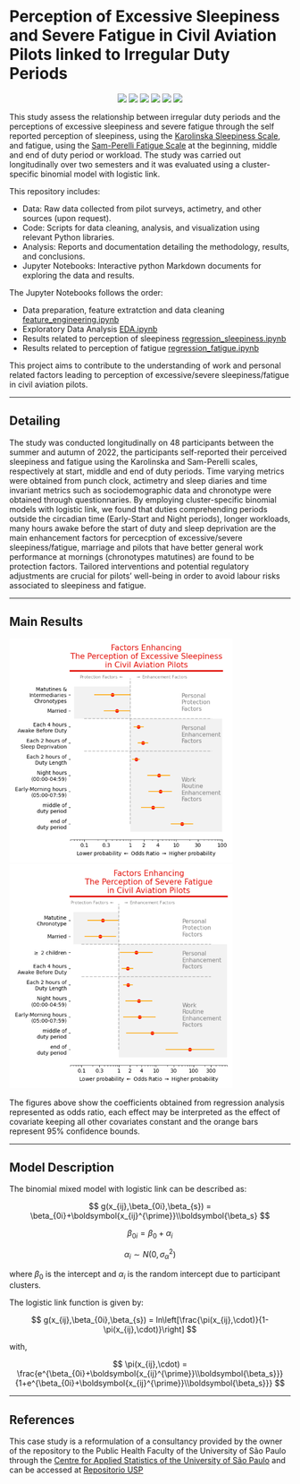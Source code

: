 # Perception of Excessive Sleepiness and Severe Fatigue in Civil Aviation Pilots linked to Irregular Duty Periods

<p style="text-align: center;"> <img src="https://img.shields.io/badge/Python 3-pymer-blue?logo=SimpleIconName&logoColor=ColorName&style=ShieldStyle" /> <img src="https://img.shields.io/badge/Python 3-pandas-darkblue?logo=SimpleIconName&logoColor=ColorName&style=ShieldStyle" /> <img src="https://img.shields.io/badge/Python 3-numpy-darkgreen?logo=SimpleIconName&logoColor=ColorName&style=ShieldStyle" /> <img src="https://img.shields.io/badge/Python 3-seaborn-green?logo=SimpleIconName&logoColor=ColorName&style=ShieldStyle" /> <img src="https://img.shields.io/badge/Python 3-matplotlib-lightblue?logo=SimpleIconName&logoColor=ColorName&style=ShieldStyle" /> <img src="https://img.shields.io/badge/Python 3-Jupyter-orange?logo=SimpleIconName&logoColor=ColorName&style=ShieldStyle" /> </p>

This study assess the relationship between irregular duty periods and the perceptions of excessive sleepiness and severe fatigue through the self reported perception of sleepiness, using the [Karolinska Sleepiness Scale](https://www.ncbi.nlm.nih.gov/pmc/articles/PMC5511283/), and fatigue, using the [Sam-Perelli Fatigue Scale](https://psycnet.apa.org/record/2017-30931-005) at the beginning, middle and end of duty period or workload. The study was carried out longitudinally over two semesters and it was evaluated using a cluster-specific binomial model with logistic link.


This repository includes:

* Data: Raw data collected from pilot surveys, actimetry, and other sources (upon request).
* Code: Scripts for data cleaning, analysis, and visualization using relevant Python libraries.
* Analysis: Reports and documentation detailing the methodology, results, and conclusions.
* Jupyter Notebooks: Interactive python Markdown documents for exploring the data and results.

The Jupyter Notebooks follows the order:

* Data preparation, feature extratction and data cleaning [feature_engineering.ipynb](feature_engineering.ipynb)
* Exploratory Data Analysis [EDA.ipynb](Exploratory_Data_Analysis.ipynb)
* Results related to perception of sleepiness [regression_sleepiness.ipynb](regression_sleepiness_2.ipynb)
* Results related to perception of fatigue [regression_fatigue.ipynb](regression_fatigue.ipynb)

This project aims to contribute to the understanding of work and personal related factors leading to perception of excessive/severe sleepiness/fatigue in civil aviation pilots.

---

## Detailing

The study was conducted longitudinally on 48 participants between the summer and autumn of 2022, the participants self-reported their perceived sleepiness and fatigue using the Karolinska and Sam-Perelli scales, respectively at start, middle and end of duty periods. Time varying metrics were obtained from punch clock, actimetry and sleep diaries and time invariant metrics such as sociodemographic data and chronotype were obtained through questionnaries. By employing cluster-specific binomial models with logistic link, we found that duties comprehending periods outside the circadian time (Early-Start and Night periods), longer workloads, many hours awake before the start of duty and sleep deprivation are the main enhancement factors for percecption of excessive/severe sleepiness/fatigue, marriage and pilots that have better general work performance at mornings (chronotypes matutines) are found to be protection factors. Tailored interventions and potential regulatory adjustments are crucial for pilots’ well-being in order to avoid labour risks associated to sleepiness and fatigue.

---

## Main Results


<p float="left">
  <img src="/figures/sleepiness_coeffs_odds.png" width="400" />
  <img src="/figures/fatigue_coeffs_odds.png" width="400" /> 
</p>

The figures above show the coefficients obtained from regression analysis represented as odds ratio, each effect may be interpreted as the effect of covariate keeping all other covariates constant and the orange bars represent 95% confidence bounds.

---

## Model Description

The binomial mixed model with logistic link can be described as:

$$ g(x_{ij},\beta_{0i},\beta_{s}) = \beta_{0i}+\boldsymbol{x_{ij}^{\prime}}\\boldsymbol{\beta_s} $$

$$ \beta_{0i} = \beta_0 + \alpha_i $$

$$ \alpha_i \sim N(0,\sigma_{\alpha}^{2}) $$

where $\beta_0$ is the intercept and $\alpha_i$ is the random intercept due to participant clusters.

The logistic link function is given by:

$$  g(x_{ij},\beta_{0i},\beta_{s}) = ln\left[\frac{\pi(x_{ij},\cdot)}{1-\pi(x_{ij},\cdot)}\right] $$

with,

$$ \pi(x_{ij},\cdot) = \frac{e^{\beta_{0i}+\boldsymbol{x_{ij}^{\prime}}\\boldsymbol{\beta_s}}}{1+e^{\beta_{0i}+\boldsymbol{x_{ij}^{\prime}}\\boldsymbol{\beta_s}}} $$

---

## References

This case study is a reformulation of a consultancy provided by the owner of the repository to the Public Health Faculty of the University of São Paulo through the [Centre for Applied Statistics of the University of São Paulo](https://www.ime.usp.br/cea/) and can be accessed at [Repositorio USP](https://repositorio.usp.br/item/003118043)
